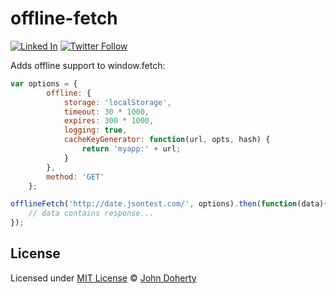 # offline-fetch

[![Linked In](https://img.shields.io/badge/Linked-In-blue.svg)](https://www.linkedin.com/in/john-i-doherty) [![Twitter Follow](https://img.shields.io/twitter/follow/CambridgeMVP.svg?style=social&label=Twitter&style=plastic)](https://twitter.com/CambridgeMVP)

Adds offline support to window.fetch:

```js
var options = {
        offline: {
            storage: 'localStorage',
            timeout: 30 * 1000,
            expires: 300 * 1000,
            logging: true,
            cacheKeyGenerator: function(url, opts, hash) {
                return 'myapp:' + url;
            }
        },
        method: 'GET'
    };

offlineFetch('http://date.jsontest.com/', options).then(function(data){
    // data contains response...
});
```

## License

Licensed under [MIT License](LICENSE) &copy; [John Doherty](http://www.johndoherty.info)